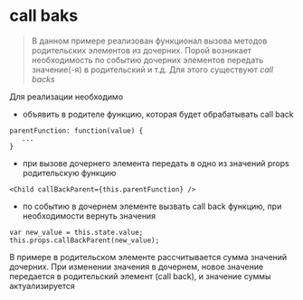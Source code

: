 # call baks

> В данном примере реализован функционал вызова методов родительских элементов из дочерних.
Порой возникает необходимость по событию дочерних элементов передать значение(-я) в родительский и т.д.
Для этого существуют *call backs*

Для реализации необходимо
* объявить в родителе функцию, которая будет обрабатывать call back
```
parentFunction: function(value) {
   ...
}
```
* при вызове дочернего элемента передать в одно из значений props родительскую функцию

```
<Child callBackParent={this.parentFunction} />
```
* по событию в дочернем элементе вызвать call back функцию, при необходимости вернуть значения

```
var new_value = this.state.value;
this.props.callBackParent(new_value);
```

В примере в родительском элементе рассчитывается сумма значений дочерних.
При изменении значения в дочернем, новое значение передается в родительский элемент (call back),
и значение суммы актуализируется